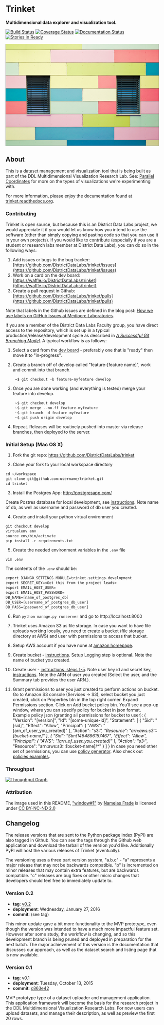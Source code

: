 # Trinket
**Multidimensional data explorer and visualization tool.**

[![Build Status][travis_img]][travis_href]
[![Coverage Status][coveralls_img]][coverals_href]
[![Documentation Status][rtfd_img]][rtfd_href]
[![Stories in Ready][waffle_img]][waffle_href]

[![Colorful Wall](docs/images/wall.jpg)][wall.jpg]

## About

This is a dataset management and visualization tool that is being built as part of the DDL Multidimensional Visualization Research Lab. See: [Parallel Coordinates](http://homes.cs.washington.edu/~jheer//files/zoo/ex/stats/parallel.html) for more on the types of visualizations we're experimenting with.

For more information, please enjoy the documentation found at [trinket.readthedocs.org](http://trinket.readthedocs.org/).

### Contributing

Trinket is open source, but because this is an District Data Labs project, we would appreciate it if you would let us know how you intend to use the software (other than simply copying and pasting code so that you can use it in your own projects). If you would like to contribute (especially if you are a student or research labs member at District Data Labs), you can do so in the following ways:

1. Add issues or bugs to the bug tracker: [https://github.com/DistrictDataLabs/trinket/issues](https://github.com/DistrictDataLabs/trinket/issues)
2. Work on a card on the dev board: [https://waffle.io/DistrictDataLabs/trinket](https://waffle.io/DistrictDataLabs/trinket)
3. Create a pull request in Github: [https://github.com/DistrictDataLabs/trinket/pulls](https://github.com/DistrictDataLabs/trinket/pulls)

Note that labels in the Github issues are defined in the blog post: [How we use labels on GitHub Issues at Mediocre Laboratories](https://mediocre.com/forum/topics/how-we-use-labels-on-github-issues-at-mediocre-laboratories).

If you are a member of the District Data Labs Faculty group, you have direct access to the repository, which is set up in a typical production/release/development cycle as described in _[A Successful Git Branching Model](http://nvie.com/posts/a-successful-git-branching-model/)_. A typical workflow is as follows:

1. Select a card from the [dev board](https://waffle.io/DistrictDataLabs/trinket) - preferably one that is "ready" then move it to "in-progress".

2. Create a branch off of develop called "feature-[feature name]", work and commit into that branch.

        ~$ git checkout -b feature-myfeature develop

3. Once you are done working (and everything is tested) merge your feature into develop.

        ~$ git checkout develop
        ~$ git merge --no-ff feature-myfeature
        ~$ git branch -d feature-myfeature
        ~$ git push origin develop

4. Repeat. Releases will be routinely pushed into master via release branches, then deployed to the server.

### Initial Setup (Mac OS X)

1. Fork the git repo: https://github.com/DistrictDataLabs/trinket

2. Clone your fork to your local workspace directory

```
cd ~/workspace
git clone git@github.com:username/trinket.git
cd trinket
```

3. Install the Postgres App: http://postgresapp.com/

Create Postres database for local development, see [instructions](https://www.digitalocean.com/community/tutorials/how-to-use-postgresql-with-your-django-application-on-ubuntu-14-04#create-a-database-and-database-user).
Note name of db, as well as username and password of db user you created.

4. Create and install your python virtual environment

```
git checkout develop
virtualenv env
source env/bin/activate
pip install -r requirements.txt
```

5. Create the needed environment variables in the `.env` file

```
vim .env
```

The contents of the `.env` should be:

```
export DJANGO_SETTINGS_MODULE=trinket.settings.development
export SECRET_KEY=<Get this from the project leads>
export EMAIL_HOST_USER=
export EMAIL_HOST_PASSWORD=
DB_NAME=[name_of_postgres_db]
DB_USER=[username_of_postgres_db_user]
DB_PASS=[password_of_postgres_db_user]
```

6. Run `python manage.py runserver` and go to http://localhost:8000

7. Trinket uses Amazon S3 as file storage.
In case you want to have file uploads working locally, you need to create a bucket (file storage directory at AWS)
and user with permissions to access that bucket.

0. Setup AWS account if you have none at [amazon homepage](http://aws.amazon.com/).
1. Create bucket - [instructions](http://docs.aws.amazon.com/AmazonS3/latest/UG/CreatingaBucket.html).
Setup Logging step is optional. Note the name of bucket you created.
2. Create user - [instructions, steps 1-5](http://docs.aws.amazon.com/IAM/latest/UserGuide/id_users_create.html#id_users_create_console).
Note user key id and secret key, [instructions](http://docs.aws.amazon.com/AWSSimpleQueueService/latest/SQSGettingStartedGuide/AWSCredentials.html).
Note the ARN of user you created (Select the user, and the Summary tab provides the user ARN.).
3. Grant permissions to user you just created to perform actions on bucket.
Go to Amazon S3 console (Services -> S3), select bucket you just created, click on Properties btn in the top right corner.
Expand Permissions section. Click on Add bucket policy btn. You'll see a pop-up window, where you can specify policy for bucket in json format.
Example policy json (granting all permissions for bucket to user):
{
	"Version": "[version]",
	"Id": "[some-unique-id]",
	"Statement": [
		{
			"Sid": "[sid]",
			"Effect": "Allow",
			"Principal": {
				"AWS": "[arn_of_user_you_created]"
			},
			"Action": "s3:*",
			"Resource": "arn:aws:s3:::[bucket-name]"
		},
		{
			"Sid": "Stmt1464896157467",
			"Effect": "Allow",
			"Principal": {
				"AWS": "[arn_of_user_you_created]"
			},
			"Action": "s3:*",
			"Resource": "arn:aws:s3:::[bucket-name]/*"
		}
	]
}
In case you need other set of permissions, you can use [policy generator](http://awspolicygen.s3.amazonaws.com/policygen.html).
Also check out [policies examples](http://docs.aws.amazon.com/AmazonS3/latest/dev/example-bucket-policies.html).


### Throughput

[![Throughput Graph](https://graphs.waffle.io/DistrictDataLabs/trinket/throughput.svg)](https://waffle.io/DistrictDataLabs/trinket/metrics)

### Attribution

The image used in this README, ["window#1"][wall.jpg] by [Namelas Frade](https://www.flickr.com/photos/zingh/) is licensed under [CC BY-NC-ND 2.0](https://creativecommons.org/licenses/by-nc-nd/2.0/)

## Changelog

The release versions that are sent to the Python package index (PyPI) are also tagged in Github. You can see the tags through the Github web application and download the tarball of the version you'd like. Additionally PyPI will host the various releases of Trinket (eventually).

The versioning uses a three part version system, "a.b.c" - "a" represents a major release that may not be backwards compatible. "b" is incremented on minor releases that may contain extra features, but are backwards compatible. "c" releases are bug fixes or other micro changes that developers should feel free to immediately update to.

### Version 0.2

* **tag**: [v0.2](https://github.com/DistrictDataLabs/trinket/releases/tag/v0.2)
* **deployment**: Wednesday, January 27, 2016
* **commit**: (see tag)

This minor update gave a bit more functionality to the MVP prototype, even though the version was intended to have a much more impactful feature set. However after some study, the workflow is changing, and so this development branch is being pruned and deployed in preparation for the next batch. The major achievement of this version is the documentation that discusses our approach, as well as the dataset search and listing page that is now available.

### Version 0.1

* **tag**: [v0.1](https://github.com/DistrictDataLabs/trinket/releases/tag/v0.1)
* **deployment**: Tuesday, October 13, 2015
* **commit**: [c863e42](https://github.com/DistrictDataLabs/trinket/commit/c863e421292be4eaeab36a9233f6ed7e0068679b)

MVP prototype type of a dataset uploader and management application. This application framework will become the basis for the research project in the DDL Multidimensional Visualization Research Labs. For now users can upload datasets, and manage their description, as well as preview the first 20 rows.

<!-- References -->
[travis_img]: https://travis-ci.org/DistrictDataLabs/trinket.svg?branch=master
[travis_href]: https://travis-ci.org/DistrictDataLabs/trinket
[coveralls_img]: https://coveralls.io/repos/DistrictDataLabs/trinket/badge.svg?branch=master&service=github
[coverals_href]: https://coveralls.io/github/DistrictDataLabs/trinket?branch=master
[waffle_img]: https://badge.waffle.io/DistrictDataLabs/trinket.png?label=ready&title=Ready
[waffle_href]: https://waffle.io/DistrictDataLabs/trinket
[rtfd_img]: https://readthedocs.org/projects/trinket/badge/?version=latest
[rtfd_href]: http://trinket.readthedocs.org/en/latest/?badge=latest
[wall.jpg]: https://flic.kr/p/75C2ac
